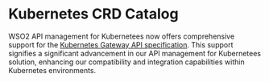 # Kubernetes CRD Catalog

WSO2 API management for Kubernetees now offers comprehensive support for the [Kubernetes Gateway API specification](https://gateway-api.sigs.k8s.io/). This support signifies a significant advancement in our API management for Kubernetees solution, enhancing our compatibility and integration capabilities within Kubernetes environments.

